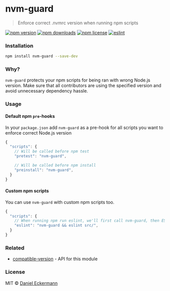 # nvm-guard
> Enforce correct .nvmrc version when running npm scripts

[![npm version](https://img.shields.io/npm/v/nvm-guard.svg?style=flat-square)](http://badge.fury.io/js/nvm-guard)
[![npm downloads](https://img.shields.io/npm/dm/nvm-guard.svg?style=flat-square)](http://badge.fury.io/js/nvm-guard)
[![npm license](https://img.shields.io/npm/l/nvm-guard.svg?style=flat-square)](http://badge.fury.io/js/nvm-guard)
[![eslint](https://img.shields.io/badge/code_style-airbnb-blue.svg?style=flat-square)](https://github.com/airbnb/javascript)

### Installation
```bash
npm install nvm-guard --save-dev
```

### Why?
`nvm-guard` protects your npm scripts for being ran with wrong Node.js version.
Make sure that all contributors are using the specified version and avoid unnecessary dependency hassle.

### Usage
#### Default npm `pre`-hooks
In your `package.json` add `nvm-guard` as a pre-hook for all scripts you want to enforce correct Node.js version
```javascript
{
  "scripts": {
    // Will be called before npm test
    "pretest": "nvm-guard",

    // Will be called before npm install
    "preinstall": "nvm-guard",
  }
}
```

#### Custom npm scripts
You can use `nvm-guard` with custom npm scripts too.
```javascript
{
  "scripts": {
    // When running npm run eslint, we'll first call nvm-guard, then ESLint
    "eslint": "nvm-guard && eslint src/",
  }
}
```

### Related
- [compatible-version](https://github.com/ecrmnn/compatible-version) - API for this module

### License
MIT © [Daniel Eckermann](http://danieleckermann.com)